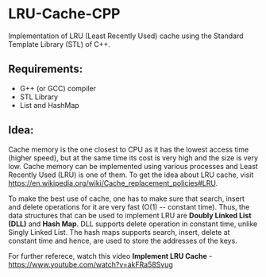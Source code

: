 # LRU-Cache-CPP

Implementation of LRU (Least Recently Used) cache using the Standard Template Library (STL) of C++.

## Requirements:
  * G++ (or GCC) compiler
  * STL Library
  * List and HashMap

## Idea:

Cache memory is the one closest to CPU as it has the lowest access time (higher speed), but at the same time its cost is very high and the size is very low. Cache memory can be implemented using various processes and Least Recently Used (LRU) is one of them. 
To get the idea about LRU cache, visit https://en.wikipedia.org/wiki/Cache_replacement_policies#LRU.

To make the best use of cache, one has to make sure that search, insert and delete operations for it are very fast (O(1) -- constant time). 
Thus, the data structures that can be used to implement LRU are **Doubly Linked List (DLL)** and **Hash Map**. 
DLL supports delete operation in constant time, unlike Singly Linked List. The hash maps supports search, insert, delete at constant time and hence, are used to store the addresses of the keys. 

For further referece, watch this video **Implement LRU Cache** - https://www.youtube.com/watch?v=akFRa58Svug


